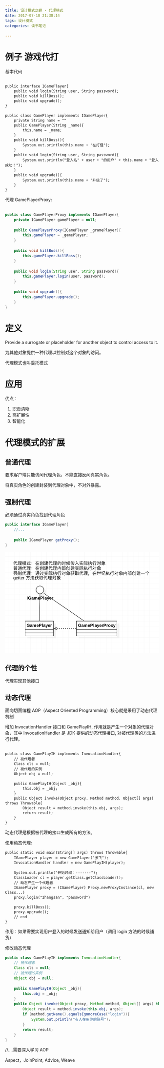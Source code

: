 ```yaml
---
title: 设计模式之蝉 - 代理模式
date: 2017-07-18 21:38:14
tags: 设计模式
categories: 读书笔记

---
```


# 例子 游戏代打

基本代码

```

public interface IGamePlayer{
    public void login(String user, String password);
    public void killBoss();
    public void upgrade();    
}

public class GamePlayer implements IGamePlayer{
    private String name = ""
    public GamePlayer(String _name){
        this.name = _name;
    }
    public void killBoss(){
        System.out.println(this.name + "在打怪");
    }
    public void login(String user, String password){
        System.out.println("登入名" + user + "的用户" + this.name + "登入成功！");
    }
    public void upgrade(){
        System.out.println(this.name + "升级了");
    }
}

```

<!--more-->


代理 GamePlayerProxy:

```java

public class GamePlayerProxy implements IGamePlayer{
    private IGamePlayer gamePlayer = null;

    public GamePlayerProxy(IGamePlayer _gramePlayer){
        this.gamePlayer = _gamePlayer;
    }

    public void killBoss(){
        this.gamePlayer.killBoss();
    }

    public void login(String user, String password){
        this.gamePlayer.login(user, password);
    }

    public void upgrade(){
        this.gamePlayer.upgrade();
    }
}

```


# 定义

Provide a surrogate or placeholder for another object to control access to it.

为其他对象提供一种代理以控制对这个对象的访问。

代理模式也叫委托模式

# 应用

优点：

1. 职责清晰
2. 高扩展性
3. 智能化

# 代理模式的扩展

## 普通代理

要求客户端只能访问代理角色，不能直接反问真实角色。

将真实角色的创建封装到代理对象中，不对外暴露。

## 强制代理

必须通过真实角色找到代理角色

```java
public interface IGamePlayer{
    //...

    public IGamePlayer getProxy();
}
```

![proxy](https://raw.githubusercontent.com/fangmd/markdownphoto/master/src/design-uml/design_uml_proxy.png)

## 代理的个性

代理实现其他接口

## 动态代理

面向切面编程 AOP（Aspect Oriented Programming）核心就是采用了动态代理机制

增加 InvocationHandler 接口和 GamePlayIH, 作用就是产生一个对象的代理对象，其中 InvocationHandler 是 JDK 提供的动态代理接口, 对被代理类的方法进行代理。

```

public class GamePlayIH implements InvocationHandler{
    // 被代理者
    Class cls = null;
    // 被代理的实例
    Object obj = null;

    public GamePlayIH(Object _obj){
        this.obj = _obj;
    }
    public Object invoke(Object proxy, Method method, Object[] args) throws Throwable{
        Object result = method.invoke(this.obj, args);
        return result;
    }
}

```

动态代理是根据被代理的接口生成所有的方法。

使用动态代理:

```
public static void main(String[] args) throws Throwable{
    IGamePlayer player = new GamePlayer("张飞");
    InvocationHandler handler = new GamePlayIH(player);

    System.out.println("开始时间：-------");
    ClassLoader cl = player.getClass.getClassLoader();
    // 动态产生一个代理者
    IGamePlayer proxy = (IGamePlayer) Proxy.newProxyInstance(cl, new Class...)
    proxy.login("zhangsan", "password")

    proxy.killBoss();
    proxy.upgrade();
    // end
}
```

作用：如果需要实现用户登入的时候发送通知给用户（调用 login 方法的时候铺货）

修改动态代理

```java
public class GamePlayIH implements InvocationHandler{
    // 被代理者
    Class cls = null;
    // 被代理的实例
    Object obj = null;

    public GamePlayIH(Object _obj){
        this.obj = _obj;
    }
    public Object invoke(Object proxy, Method method, Object[] args) throws Throwable{
        Object result = method.invoke(this.obj, args);
        if (method.getName().equalsIgnnoreCase("login")){
            System.out.println("有人在用你的账号");
        }
        return result;
    }
}
```

//....需要深入学习 AOP

Aspect，JoinPoint, Advice, Weave




















